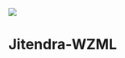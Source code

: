 [![](https://github-readme-stats.vercel.app/api/pin/?username=bowchaw&repo=jk-wzml&theme=react&border_color=61dafb&border_radius=10)](https://github.com/bowchaw/jk-wzml)

# Jitendra-WZML
